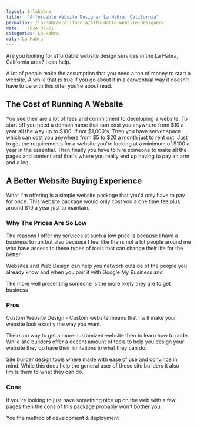 ```yaml
---
layout: 0-lahabra
title:  "Affordable Website Designer La Habra, California"
permalink: /la-habra-california/affordable-website-designer/
date:   2024-02-21
categories: La-Habra
city: La Habra
---
```


Are you looking for affordable website design services in the La Habra, California area? I can help.

A lot of people make the assumption that you need a ton of money to start a website. A while that is true if you go about it in a conventual way it doesn't have to be with this offer you're about read.

## The Cost of Running A Website
You see their are a lot of fees and commitment to developing a website.  To start off you need a domain name that can cost you anywhere from $10 a year all the way up to $100' if not $1,000's. Then you have server space which can cost you anywhere from $5 to $20 a month just to rent out. Just to get the requirements for a website you're looking at a minimum of $100 a year in the essential.  Then finally you have to hire someone to make all the pages and content and that's where you really end up having to pay an arm and a leg. 

## A Better Website Buying Experience
What I'm offering is a simple website package that you'd only have to pay for once. This website package would only cost you a one time fee plus around $10 a year just to maintain.


### Why The Prices Are So Low
The reasons I offer my services at such a low price is because I have a business to run but also because I feel like theirs not a lot people around me who have access to these types of tools that can change their life for the better.

Websites and Web Design can help you network outside of the people you already know and when you pair it with Google My Business and 

The more well presenting someone is the more likely they are to get business 

### Pros
Custom Website Design - Custom website means that I will make your website look exactly the way you want.

Theirs no way to get a more customized website then to learn how to code.  While site builders offer a decent amount of tools to help you design your website they do have their limitations in what they can do.

Site builder design tools where made with ease of use and convince in mind.  While this does help the general user of these site builders it also limits them to what they can do. 

### Cons
If you're looking to just have something nice up on the web with a few pages then the cons of this package probably won't bother you.

You the method of development & deployment 